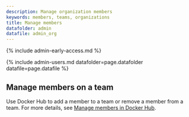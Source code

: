 ```yaml
---
description: Manage organization members
keywords: members, teams, organizations
title: Manage members
datafolder: admin
datafile: admin_org
---
```


{% include admin-early-access.md %}

{% include admin-users.md datafolder=page.datafolder datafile=page.datafile %}


## Manage members on a team

Use Docker Hub to add a member to a team or remove a member from a team. For more details, see [Manage members in Docker Hub](../../docker-hub/members.md).
